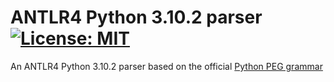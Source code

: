 # ANTLR4 Python 3.10.2 parser &nbsp; [![License: MIT](https://img.shields.io/badge/License-MIT-yellow.svg)](https://opensource.org/licenses/MIT)

An ANTLR4 Python 3.10.2 parser based on the official [Python PEG grammar](https://docs.python.org/3.10/reference/grammar.html)
